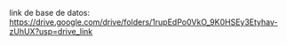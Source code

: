 link de base de datos:
https://drive.google.com/drive/folders/1rupEdPo0VkO_9K0HSEy3Etyhav-zUhUX?usp=drive_link
